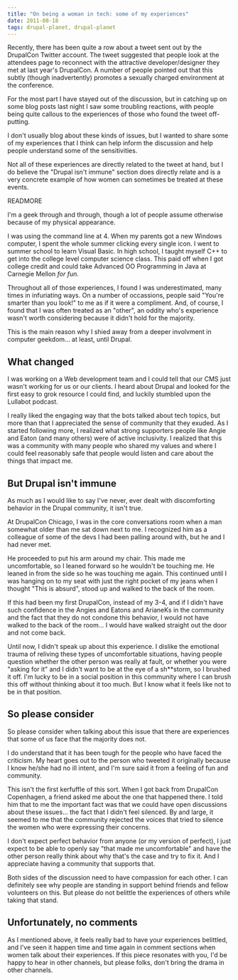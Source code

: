 ```yaml
---
title: "On being a woman in tech: some of my experiences"
date: 2011-08-18
tags: drupal-planet, drupal-planet
---
```

<p>Recently, there has been quite a row about a tweet sent out by the DrupalCon Twitter account. The tweet suggested that people look at the attendees page to reconnect with the attractive developer/designer they met at last year's DrupalCon. A number of people pointed out that this subtly (though inadvertently) promotes a sexually charged environment at the conference.</p><p>For the most part I have stayed out of the discussion, but in catching up on some blog posts last night I saw some troubling reactions, with people being quite callous to the experiences of those who found the tweet off-putting.</p>
<p>I don't usually blog about these kinds of issues, but I wanted to share some of my experiences that I think can help inform the discussion and help people understand some of the sensitivities.</p>
<p>Not all of these experiences are directly related to the tweet at hand, but I do believe the "Drupal isn't immune" section does directly relate and is a very concrete example of how women can sometimes be treated at these events.</p>
READMORE<p>I&#39;m a geek through and through, though a lot of people assume otherwise because of my physical appearance.</p><p>I was using the command line at 4. When my parents got a new Windows computer, I spent the whole summer clicking every single icon. I went to summer school to learn Visual Basic. In high school, I taught myself C++ to get into the college level computer science class. This paid off when I got college credit and could take Advanced OO Programming in Java at Carnegie Mellon <em>for fun</em>.</p><p>Throughout all of those experiences, I found I was underestimated, many times in infuriating ways. On a number of occassions, people said &quot;You&#39;re smarter than you look!&quot; to me as if it were a compliment. And, of course, I found that I was often treated as an &quot;other&quot;, an oddity who&#39;s experience wasn&#39;t worth considering because it didn&#39;t hold for the majority.</p><p>This is the main reason why I shied away from a deeper involvment in computer geekdom... at least, until Drupal.</p><h2>What changed</h2><p>I was working on a Web development team and I could tell that our CMS just wasn&#39;t working for us or our clients. I heard about Drupal and looked for the first easy to grok resource I could find, and luckily stumbled upon the Lullabot podcast.</p><p>I really liked the engaging way that the bots talked about tech topics, but more than that I appreciated the sense of community that they exuded. As I started following more, I realized what strong supporters people like Angie and Eaton (and many others) were of active inclusivity. I realized that this was a community with many people who shared my values and where I could feel reasonably safe that people would listen and care about the things that impact me.</p><h2>But Drupal isn&#39;t immune</h2><p>As much as I would like to say I&#39;ve never, ever dealt with discomforting behavior in the Drupal community, it isn&#39;t true.</p><p>At DrupalCon Chicago, I was in the core conversations room when a man somewhat older than me sat down next to me. I recognized him as a colleague of some of the devs I had been palling around with, but he and I had never met.&nbsp;</p><p>He proceeded to put his arm around my chair. This made me uncomfortable, so I leaned forward so he wouldn&#39;t be touching me. He leaned in from the side so he was touching me again. This continued until I was hanging on to my seat with just the right pocket of my jeans when I thought &quot;This is absurd&quot;, stood up and walked to the back of the room.</p><p>If this had been my first DrupalCon, instead of my 3-4, and if I didn&#39;t have such confidence in the Angies and Eatons and ArianeKs in the community and the fact that they do not condone this behavior, I would not have walked to the back of the room... I would have walked straight out the door and not come back.</p><p>Until now, I didn&#39;t speak up about this experience. I dislike the emotional trauma of reliving these types of uncomfortable situations, having people question whether the other person was really at fault, or whether you were &quot;asking for it&quot; and I didn&#39;t want to be at the eye of a sh**storm, so I brushed it off. I&#39;m lucky to be in a social position in this community where I can brush this off without thinking about it too much. But I know what it feels like not to be in that position.</p><h2>So please consider</h2><p>So please consider when talking about this issue that there are experiences that some of us face that the majority does not.</p><p>I do understand that it has been tough for the people who have faced the criticism. My heart goes out to the person who tweeted it originally because I know he/she had no ill intent, and I&#39;m sure said it from a feeling of fun and community.</p><p>This isn&#39;t the first kerfuffle of this sort. When I got back from DrupalCon Copenhagen, a friend asked me about the one that happened there. I told him that to me the important fact was that we could have open discussions about these issues... the fact that I didn&#39;t feel silenced. By and large, it seemed to me that the community rejected the voices that tried to silence the women who were expressing their concerns.</p><p>I don&#39;t expect perfect behavior from anyone (or my version of perfect), I just expect to be able to openly say &quot;that made me uncomfortable&quot; and have the other person really think about why that&#39;s the case and try to fix it. And I appreciate having a community that supports that.</p><p>Both sides of the discussion need to have compassion for each other. I can definitely see why people are standing in support behind friends and fellow volunteers on this. But please do not belittle the experiences of others while taking that stand.</p><p><aside class="warning"><h2>Unfortunately, no comments</h2><p>As I mentioned above, it feels really bad to have your experiences belittled, and I&#39;ve seen it happen time and time again in comment sections when women talk about their experiences. If this piece resonates with you, I&#39;d be happy to hear in other channels, but please folks, don&#39;t bring the drama in other channels.</p></aside></p><p>&nbsp;</p>